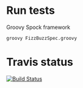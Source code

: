Run tests
=========

Groovy Spock framework

    groovy FizzBuzzSpec.groovy

Travis status
=============

[![Build Status](https://travis-ci.org/yamila-moreno/groovyFizzBuzz.svg?branch=master)](https://travis-ci.org/yamila-moreno/groovyFizzBuzz)
